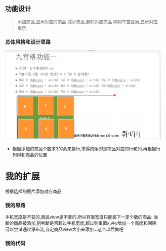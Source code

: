 ## 功能设计

> 添加商品,显示对应的商品
> 减少商品,删除对应商品
> 购物车空或满,显示对应提示

### 总体风格和设计思路

![总体思路](/1228/images/WX20170720-202727.png)
* 根据添加的商品个数求3的余来换行,求得的余即是商品对应的行和列,再根据行列得到商品的位置

# 我的扩展
根据选择的图片添加对应商品
### 我的思路
手机宽度是不变的,商品view是不变的,所以有限宽度只能装下一定个数的商品:
当新的商品被添加,则判断是否超过手机宽度,超过则重置x,并y增加一个高度和间隔
可以尝试通过瀑布流,自定商品view大小来添加...这个以后做吧

### 我的代码
